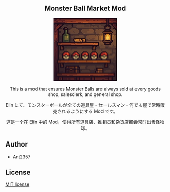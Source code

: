 <h2 align="center">
  Monster Ball Market Mod
</h2>

<div align="center">
  <a href="https://steamcommunity.com/sharedfiles/filedetails/?id=3498201295">
    <img alt="中世ファンタジー風の道具屋でモンスターボールが棚に並んでいるドット絵イラスト" src="preview.jpg">
  </a>
</div>

<div align="center">
  <p>This is a mod that ensures Monster Balls are always sold at every goods shop, salesclerk, and general shop.</p>
  <p>Elin にて、モンスターボールが全ての道具屋・セールスマン・何でも屋で常時販売されるようにする Mod です。</p>
  <p>这是一个在 Elin 中的 Mod，使得所有道具店、推销员和杂货店都会常时出售怪物球。</p>
</div>

## Author
* Ant2357

## License
[MIT license](https://en.wikipedia.org/wiki/MIT_License)

